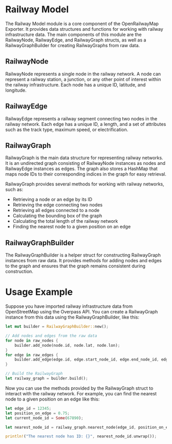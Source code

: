 # Railway Model

The Railway Model module is a core component of the OpenRailwayMap Exporter. It provides data structures and functions for working with railway infrastructure data. The main components of this module are the RailwayNode, RailwayEdge, and RailwayGraph structs, as well as a RailwayGraphBuilder for creating RailwayGraphs from raw data.

## RailwayNode

RailwayNode represents a single node in the railway network. A node can represent a railway station, a junction, or any other point of interest within the railway infrastructure. Each node has a unique ID, latitude, and longitude.

## RailwayEdge

RailwayEdge represents a railway segment connecting two nodes in the railway network. Each edge has a unique ID, a length, and a set of attributes such as the track type, maximum speed, or electrification.

## RailwayGraph

RailwayGraph is the main data structure for representing railway networks. It is an undirected graph consisting of RailwayNode instances as nodes and RailwayEdge instances as edges. The graph also stores a HashMap that maps node IDs to their corresponding indices in the graph for easy retrieval.

RailwayGraph provides several methods for working with railway networks, such as:

- Retrieving a node or an edge by its ID
- Retrieving the edge connecting two nodes
- Retrieving all edges connected to a node
- Calculating the bounding box of the graph
- Calculating the total length of the railway network
- Finding the nearest node to a given position on an edge

## RailwayGraphBuilder

The RailwayGraphBuilder is a helper struct for constructing RailwayGraph instances from raw data. It provides methods for adding nodes and edges to the graph and ensures that the graph remains consistent during construction.

# Usage Example

Suppose you have imported railway infrastructure data from OpenStreetMap using the Overpass API. You can create a RailwayGraph instance from this data using the RailwayGraphBuilder, like this:

```rust
let mut builder = RailwayGraphBuilder::new();

// Add nodes and edges from the raw data
for node in raw_nodes {
    builder.add_node(node.id, node.lat, node.lon);
}
for edge in raw_edges {
    builder.add_edge(edge.id, edge.start_node_id, edge.end_node_id, edge.length, edge.attributes);
}

// Build the RailwayGraph
let railway_graph = builder.build();
```

Now you can use the methods provided by the RailwayGraph struct to interact with the railway network. For example, you can find the nearest node to a given position on an edge like this:

```rust
let edge_id = 12345;
let position_on_edge = 0.75;
let current_node_id = Some(67890);

let nearest_node_id = railway_graph.nearest_node(edge_id, position_on_edge, current_node_id);

println!("The nearest node has ID: {}", nearest_node_id.unwrap());
```